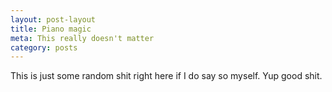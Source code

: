 ```yaml
---
layout: post-layout
title: Piano magic
meta: This really doesn't matter
category: posts
---
```


This is just some random shit right here if I do say so myself. Yup good shit.